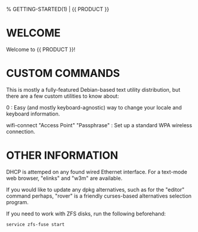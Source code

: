 % GETTING-STARTED(1) | {{ PRODUCT }}
# WELCOME

Welcome to {{ PRODUCT }}!

# CUSTOM COMMANDS

This is mostly a fully-featured Debian-based text utility distribution, but there are a few custom utilities to know about:

0
:   Easy (and mostly keyboard-agnostic) way to change your locale and keyboard information.

wifi-connect "Access Point" "Passphrase"
:   Set up a standard WPA wireless connection.

# OTHER INFORMATION

DHCP is attemped on any found wired Ethernet interface. For a text-mode web browser, "elinks" and "w3m" are available.

If you would like to update any dpkg alternatives, such as for the "editor" command perhaps, "rover" is a friendly curses-based alternatives selection program.

If you need to work with ZFS disks, run the following beforehand:

    service zfs-fuse start
